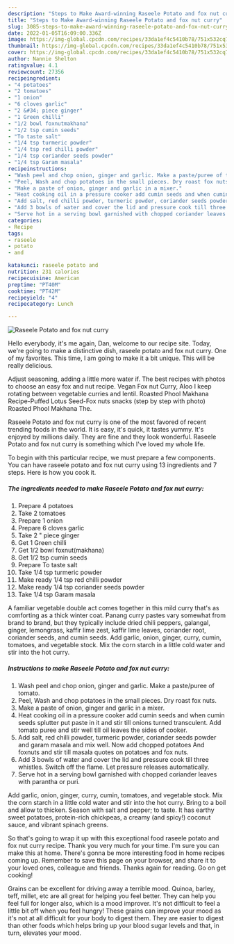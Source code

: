 ```yaml
---
description: "Steps to Make Award-winning Raseele Potato and fox nut curry"
title: "Steps to Make Award-winning Raseele Potato and fox nut curry"
slug: 3085-steps-to-make-award-winning-raseele-potato-and-fox-nut-curry
date: 2022-01-05T16:09:00.336Z
image: https://img-global.cpcdn.com/recipes/33da1ef4c5410b78/751x532cq70/raseele-potato-and-fox-nut-curry-recipe-main-photo.jpg
thumbnail: https://img-global.cpcdn.com/recipes/33da1ef4c5410b78/751x532cq70/raseele-potato-and-fox-nut-curry-recipe-main-photo.jpg
cover: https://img-global.cpcdn.com/recipes/33da1ef4c5410b78/751x532cq70/raseele-potato-and-fox-nut-curry-recipe-main-photo.jpg
author: Nannie Shelton
ratingvalue: 4.1
reviewcount: 27356
recipeingredient:
- "4 potatoes"
- "2 tomatoes"
- "1 onion"
- "6 cloves garlic"
- "2 &#34; piece ginger"
- "1 Green chilli"
- "1/2 bowl foxnutmakhana"
- "1/2 tsp cumin seeds"
- "To taste salt"
- "1/4 tsp turmeric powder"
- "1/4 tsp red chilli powder"
- "1/4 tsp coriander seeds powder"
- "1/4 tsp Garam masala"
recipeinstructions:
- "Wash peel and chop onion, ginger and garlic. Make a paste/puree of tomato."
- "Peel, Wash and chop potatoes in the small pieces. Dry roast fox nuts."
- "Make a paste of onion, ginger and garlic in a mixer."
- "Heat cooking oil in a pressure cooker add cumin seeds and when cumin seeds splutter put paste in it and stir till onions turned transculent. Add tomato puree and stir well till oil leaves the sides of cooker."
- "Add salt, red chilli powder, turmeric powder, coriander seeds powder and garam masala and mix well. Now add chopped potatoes And foxnuts and stir till masala quotes on potatoes and fox nuts."
- "Add 3 bowls of water and cover the lid and pressure cook till three whistles. Switch off the flame. Let pressure releases automatically."
- "Serve hot in a serving bowl garnished with chopped coriander leaves with parantha or puri."
categories:
- Recipe
tags:
- raseele
- potato
- and

katakunci: raseele potato and 
nutrition: 231 calories
recipecuisine: American
preptime: "PT40M"
cooktime: "PT42M"
recipeyield: "4"
recipecategory: Lunch

---
```



![Raseele Potato and fox nut curry](https://img-global.cpcdn.com/recipes/33da1ef4c5410b78/751x532cq70/raseele-potato-and-fox-nut-curry-recipe-main-photo.jpg)

Hello everybody, it's me again, Dan, welcome to our recipe site. Today, we're going to make a distinctive dish, raseele potato and fox nut curry. One of my favorites. This time, I am going to make it a bit unique. This will be really delicious.

Adjust seasoning, adding a little more water if. The best recipes with photos to choose an easy fox and nut recipe. Vegan Fox nut Curry, Aloo I keep rotating between vegetable curries and lentil. Roasted Phool Makhana Recipe-Puffed Lotus Seed-Fox nuts snacks (step by step with photo) Roasted Phool Makhana The.

Raseele Potato and fox nut curry is one of the most favored of recent trending foods in the world. It is easy, it's quick, it tastes yummy. It's enjoyed by millions daily. They are fine and they look wonderful. Raseele Potato and fox nut curry is something which I've loved my whole life.


To begin with this particular recipe, we must prepare a few components. You can have raseele potato and fox nut curry using 13 ingredients and 7 steps. Here is how you cook it.

<!--inarticleads1-->

##### The ingredients needed to make Raseele Potato and fox nut curry:

1. Prepare 4 potatoes
1. Take 2 tomatoes
1. Prepare 1 onion
1. Prepare 6 cloves garlic
1. Take 2 &#34; piece ginger
1. Get 1 Green chilli
1. Get 1/2 bowl foxnut(makhana)
1. Get 1/2 tsp cumin seeds
1. Prepare To taste salt
1. Take 1/4 tsp turmeric powder
1. Make ready 1/4 tsp red chilli powder
1. Make ready 1/4 tsp coriander seeds powder
1. Take 1/4 tsp Garam masala


A familiar vegetable double act comes together in this mild curry that&#39;s as comforting as a thick winter coat. Panang curry pastes vary somewhat from brand to brand, but they typically include dried chili peppers, galangal, ginger, lemongrass, kaffir lime zest, kaffir lime leaves, coriander root, coriander seeds, and cumin seeds. Add garlic, onion, ginger, curry, cumin, tomatoes, and vegetable stock. Mix the corn starch in a little cold water and stir into the hot curry. 

<!--inarticleads2-->

##### Instructions to make Raseele Potato and fox nut curry:

1. Wash peel and chop onion, ginger and garlic. Make a paste/puree of tomato.
1. Peel, Wash and chop potatoes in the small pieces. Dry roast fox nuts.
1. Make a paste of onion, ginger and garlic in a mixer.
1. Heat cooking oil in a pressure cooker add cumin seeds and when cumin seeds splutter put paste in it and stir till onions turned transculent. Add tomato puree and stir well till oil leaves the sides of cooker.
1. Add salt, red chilli powder, turmeric powder, coriander seeds powder and garam masala and mix well. Now add chopped potatoes And foxnuts and stir till masala quotes on potatoes and fox nuts.
1. Add 3 bowls of water and cover the lid and pressure cook till three whistles. Switch off the flame. Let pressure releases automatically.
1. Serve hot in a serving bowl garnished with chopped coriander leaves with parantha or puri.


Add garlic, onion, ginger, curry, cumin, tomatoes, and vegetable stock. Mix the corn starch in a little cold water and stir into the hot curry. Bring to a boil and allow to thicken. Season with salt and pepper; to taste. It has earthy sweet potatoes, protein-rich chickpeas, a creamy (and spicy!) coconut sauce, and vibrant spinach greens. 

So that's going to wrap it up with this exceptional food raseele potato and fox nut curry recipe. Thank you very much for your time. I'm sure you can make this at home. There's gonna be more interesting food in home recipes coming up. Remember to save this page on your browser, and share it to your loved ones, colleague and friends. Thanks again for reading. Go on get cooking!

Grains can be excellent for driving away a terrible mood. Quinoa, barley, teff, millet, etc are all great for helping you feel better. They can help you feel full for longer also, which is a mood improver. It's not difficult to feel a little bit off when you feel hungry! These grains can improve your mood as it's not at all difficult for your body to digest them. They are easier to digest than other foods which helps bring up your blood sugar levels and that, in turn, elevates your mood.
